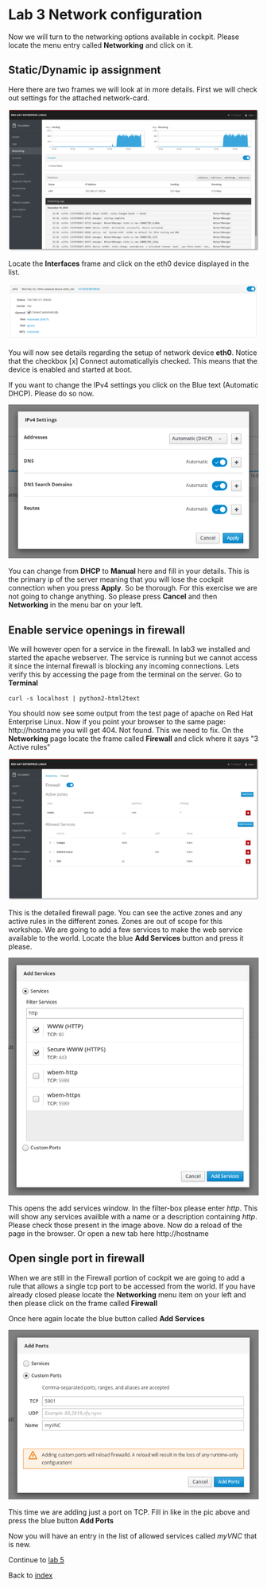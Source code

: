 # Lab 3 Network configuration

Now we will turn to the networking options available in cockpit. Please locate the menu entry called **Networking** and click on it.

## Static/Dynamic ip assignment

Here there are two frames we will look at in more details. First we will check out settings for the attached network-card.

![network user interface](images/interface_networking.png)

Locate the **Interfaces** frame and click on the eth0 device displayed in the list.

![eth0 details](images/interface_eth0details.png)

You will now see details regarding the setup of network device **eth0**. Notice that the checkbox [x] Connect automaticallyis checked. This means that the device is enabled and started at boot.

If you want to change the IPv4 settings you click on the Blue text (Automatic DHCP). Please do so now.

![network setup details](images/interface_changedhcp.png)

You can change from **DHCP** to **Manual** here and fill in your details. This is the primary ip of the server meaning that you will lose the cockpit connection when you press **Apply**. So be thorough. For this exercise we are not going to change anything. So please press **Cancel** and then **Networking** in the menu bar on your left.

## Enable service openings in firewall

We will however open for a service in the firewall. In lab3 we installed and started the apache webserver. The service is running but we cannot access it since the internal firewall is blocking any incoming connections. Lets verify this by accessing the page from the terminal on the server. Go to **Terminal**

```
curl -s localhost | python2-html2text
```
You should now see some output from the test page of apache on Red Hat Enterprise Linux. Now if you point your browser to the same page: http://hostname you will get 404. Not found. This we need to fix. On the **Networking** page locate the frame called **Firewall** and click where it says "3 Active rules"

![firewall setup details](images/interface_firewalld.png)

This is the detailed firewall page. You can see the active zones and any active rules in the different zones. Zones are out of scope for this workshop. We are going to add a few services to make the web service available to the world. Locate the blue **Add Services** button and press it please.

![firewall add service](images/interface_fwaddservice.png)

This opens the add services window. In the filter-box please enter *http*. This will show any services availble with a name or a description containing *http*. Please check those present in the image above. Now do a reload of the page in the browser. Or open a new tab here http://hostname 

## Open single port in firewall

When we are still in the Firewall portion of cockpit we are going to add a rule that allows a single tcp port to be accessed from the world. If you have already closed please locate the **Networking** menu item on your left and then please click on the frame called **Firewall**

Once here again locate the blue button called **Add Services**

![firewall add custom](images/interface_fwcustom.png)

This time we are adding just a port on TCP. Fill in like in the pic above and press the blue button **Add Ports**

Now you will have an entry in the list of allowed services called *myVNC* that is new.

Continue to [lab 5](lab5.md)

Back to [index](../README.md)